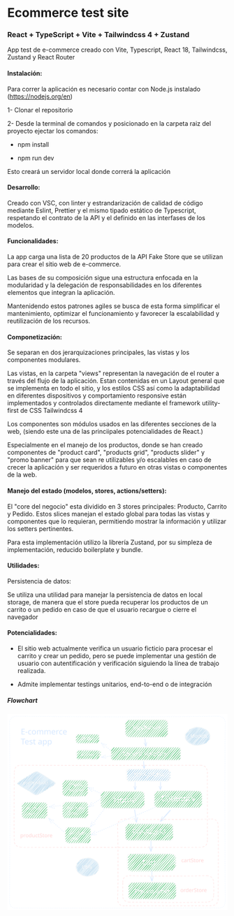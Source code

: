 <h1>Ecommerce test site</h1>

<h3> React + TypeScript + Vite + Tailwindcss 4 + Zustand </h3>

App test de e-commerce creado con Vite, Typescript, React 18, Tailwindcss, Zustand y React Router

<h4>Instalación:</h4>

Para correr la aplicación es necesario contar con Node.js instalado (https://nodejs.org/en)

1- Clonar el repositorio

2- Desde la terminal de comandos y posicionado en la carpeta raiz del proyecto ejectar los comandos:

- npm install

- npm run dev

Esto creará un servidor local donde correrá la aplicación

<h4>Desarrollo:</h4>

Creado con VSC, con linter y estrandarización de calidad de código mediante Eslint, Prettier y el mismo tipado estático de Typescript, respetando el contrato de la API y el definido en las interfases de los modelos.

<h4>Funcionalidades:</h4>

La app carga una lista de 20 productos de la API Fake Store que se utilizan para crear el sitio web de e-commerce.

Las bases de su composición sigue una estructura enfocada en la modularidad y la delegación de responsabilidades en los diferentes elementos que integran la aplicación.

Mantenidendo estos patrones agiles se busca de esta forma simplificar el mantenimiento, optimizar el funcionamiento y favorecer la escalabilidad y reutilización de los recursos.

<h4>Componetización:</h4>

Se separan en dos jerarquizaciones principales, las vistas y los componentes modulares.

Las vistas, en la carpeta "views" representan la navegación de el router a través del flujo de la aplicación.
Estan contenidas en un Layout general que se implementa en todo el sitio, y los estilos CSS así como la adaptabilidad en diferentes dispositivos y comportamiento responsive están implementados y controlados directamente mediante el framework utility-first de CSS Tailwindcss 4

Los componentes son módulos usados en las diferentes secciones de la web, (siendo este una de las princiipales potencialidades de React.)

Especialmente en el manejo de los productos, donde se han creado componentes de "product card", "products grid", "products slider" y "promo banner" para que sean re utilizables y/o escalables en caso de crecer la aplicación y ser requeridos a futuro en otras vistas o componentes de la web.

<h4>Manejo del estado (modelos, stores, actions/setters):</h4>

El "core del negocio" esta dividido en 3 stores principales: Producto, Carrito y Pedido.
Estos slices manejan el estado global para todas las vistas y componentes que lo requieran, permitiendo mostrar la información y utilizar los setters pertinentes.

Para esta implementación utilizo la librería Zustand, por su simpleza de implementación, reducido boilerplate y bundle.

<h4>Utilidades:</h4>

Persistencia de datos:

Se utiliza una utilidad para manejar la persistencia de datos en local storage, de manera que el store pueda recuperar los productos de un carrito o un pedido en caso de que el usuario recargue o cierre el navegador

<h4>Potencialidades:</h4>

- El sitio web actualmente verifica un usuario ficticio para procesar el carrito y crear un pedido, pero se puede implementar una gestión de usuario con autentificación y verificación siguiendo la línea de trabajo realizada.

- Admite implementar testings unitarios, end-to-end o de integración

<h5>Flowchart</h5>

<img src="./public/e-commerce-FlowChart.svg" alt="E-commerce flowchart" />
